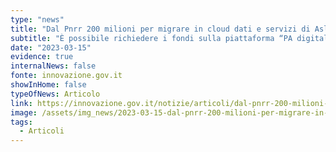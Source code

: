 ```yaml
---
type: "news"
title: "Dal Pnrr 200 milioni per migrare in cloud dati e servizi di Asl e Aziende Ospedaliere"
subtitle: "È possibile richiedere i fondi sulla piattaforma “PA digitale 2026”"
date: "2023-03-15"
evidence: true
internalNews: false
fonte: innovazione.gov.it
showInHome: false
typeOfNews: Articolo
link: https://innovazione.gov.it/notizie/articoli/dal-pnrr-200-milioni-per-migrare-in-cloud-dati-e-servizi-di-asl-e-ao/
image: /assets/img_news/2023-03-15-dal-pnrr-200-milioni-per-migrare-in-cloud-dati-e-servizi-di-asl-e-aziende-ospedaliere.png
tags:
  - Articoli
---
```

